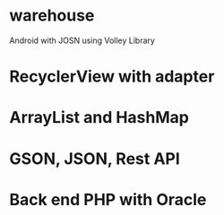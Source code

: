 # warehouse
Android with JOSN using Volley Library 

# RecyclerView with adapter
# ArrayList and HashMap
# GSON, JSON, Rest API 

# Back end PHP with Oracle
